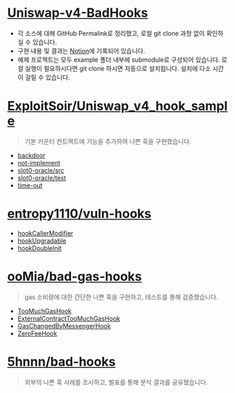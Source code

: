 # [Uniswap-v4-BadHooks](https://www.notion.so/entropy1110/Composable-Security-Threat-for-Uniswap-v4-Hooks-110ec224c99380fbafe0dcd1c09447f9?pvs=4)

- 각 소스에 대해 GitHub Permalink로 정리했고, 로컬 git clone 과정 없이 확인하실 수 있습니다.
- 구현 내용 및 결과는 [Notion](https://www.notion.so/entropy1110/Composable-Security-Threat-for-Uniswap-v4-Hooks-110ec224c99380fbafe0dcd1c09447f9?pvs=4)에 기록되어 있습니다.
- 예제 프로젝트는 모두 example 폴더 내부에 submodule로 구성되어 있습니다. 로컬 실행이 필요하시다면 git clone 하시면 자동으로 설치됩니다. 설치에 다소 시간이 걸릴 수 있습니다.

# [ExploitSoir/Uniswap_v4_hook_sample](https://github.com/ExploitSori/Uniswap_v4_hook_sample/tree/da8bb7127e226aa3764bfcb9d670ad3a37a50347)
> 기본 카운터 컨트랙트에 기능을 추가하여 나쁜 훅을 구현했습니다.
- [backdoor](https://github.com/ExploitSori/Uniswap_v4_hook_sample/blob/da8bb7127e226aa3764bfcb9d670ad3a37a50347/backdoor/src/Counter.sol#L126)
- [not-implement](https://github.com/ExploitSori/Uniswap_v4_hook_sample/blob/da8bb7127e226aa3764bfcb9d670ad3a37a50347/not-implement/src/Counter.sol#L63)
- [slot0-oracle/src](https://github.com/ExploitSori/Uniswap_v4_hook_sample/blob/da8bb7127e226aa3764bfcb9d670ad3a37a50347/slot0-oracle/src/Counter.sol#L80)
- [slot0-oracle/test](https://github.com/ExploitSori/Uniswap_v4_hook_sample/blob/da8bb7127e226aa3764bfcb9d670ad3a37a50347/slot0-oracle/test/Counter.t.sol)
- [time-out](https://github.com/ExploitSori/Uniswap_v4_hook_sample/blob/da8bb7127e226aa3764bfcb9d670ad3a37a50347/time-out/src/Counter.sol#L31)

# [entropy1110/vuln-hooks](https://github.com/Entropy1110/vuln-hooks)
- [hookCallerModifier](https://github.com/Entropy1110/vuln-hooks/tree/main/hookCallerModifier)
- [hookUpgradable](https://github.com/Entropy1110/vuln-hooks/tree/main/hookUpgradable)
- [hookDoubleInit](https://github.com/Entropy1110/vuln-hooks/tree/main/hookDoubleInit)

# [ooMia/bad-gas-hooks](https://github.com/ooMia/v4-template/tree/c161984d149cdbdb953382433044cefa0582641b)
> gas 소비량에 대한 간단한 나쁜 훅을 구현하고, 테스트를 통해 검증했습니다.
- [TooMuchGasHook](https://github.com/ooMia/v4-template/blob/c161984d149cdbdb953382433044cefa0582641b/test/TooMuchGasHook.t.sol#L24)
- [ExternalContractTooMuchGasHook](https://github.com/ooMia/v4-template/blob/c161984d149cdbdb953382433044cefa0582641b/test/ExternalContractTooMuchGasHook.t.sol#L26)
- [GasChangedByMessengerHook](https://github.com/ooMia/v4-template/blob/c161984d149cdbdb953382433044cefa0582641b/test/GasChangedByMessengerHook.t.sol#L25)
- [ZeroFeeHook](https://github.com/ooMia/v4-template/blob/c161984d149cdbdb953382433044cefa0582641b/test/ZeroFeeHook.t.sol#L63)

# [5hnnn/bad-hooks](https://github.com/55hnnn/bad-hooks/tree/071a7b719403e81dea08dbe3e5a17926a91cc6ba)
> 외부의 나쁜 훅 사례를 조사하고, 발표를 통해 분석 결과를 공유했습니다.
